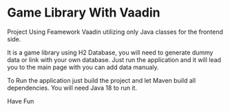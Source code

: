 # Game Library With Vaadin

Project Using Feamework Vaadin utilizing only Java classes for the frontend side.

It is a game library using H2 Database, you will need to generate dummy data or link with your own database. 
Just run the application and it will lead you to the main page with you can add data manualy.

To Run the application just build the project and let Maven build all dependencies. 
You will need Java 18 to run it.

Have Fun
